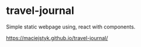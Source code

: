 # travel-journal
Simple static webpage using, react with components.

https://maciejstyk.github.io/travel-journal/
